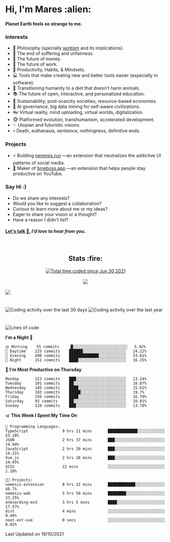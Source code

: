 <h1>Hi, I'm Mares :alien:</h1>

#### Planet Earth feels so strange to me.

### **Interests**

- 🌊 Philosophy (specially [_sentism_][sentismmedium] and its implications).
- 🎯 The end of suffering and unfairness.
- 💸 The future of money.
- 💼 The future of work.
- 🧠 Productivity, Habits, & Mindsets.
- 💻 Tools that make creating new and better tools easier (especially in software).
- 🥗 Transitioning humanity to a diet that doesn't harm animals.
- 📚 The future of open, interactive, and personalized education.
- 🌱 Sustainability, post-scarcity societies, resource-based economies.
- 🤖 AI governance, big data mining for self-aware civilizations.
- 👓 Virtual reality, mind uploading, virtual worlds, digitalization.
- 🐵 Platformed evolution, transhumanism, accelerated development.
- ✨ Utopian and futuristic visions.
- 💀 Death, euthanasia, sentience, nothingness, definitive ends.


### **Projects**

- ⚡ Building [nemesis.run](https://nemesis.run) —an extension that neutralizes the addictive UI patterns of social media.
- 💎 Maker of [timeboss.app](https://timeboss.app) —an extension that helps people stay productive on YouTube.


### **Say Hi :)**

- Do we share any interests?
- Would you like to suggest a collaboration?
- Curious to learn more about me or my ideas?
- Eager to share your vision or a thought?
- Have a reason I didn't list?

#### [Let's talk :wave:.](mailto:mareszhar@gmail.com) _I'd love to hear from you_.

[sentismmedium]: https://medium.com/@mareszhar/born-a-prisoner-a-reflection-about-life-its-struggles-and-a-plan-to-escape-d8566ce9b026

<br>

<h2 align="center">Stats :fire:</h2>

<div align="center">
  <a href="https://wakatime.com/@cfdc0e0d-4860-4b62-9ff0-cb659185525e">
    <img src="https://wakatime.com/badge/user/cfdc0e0d-4860-4b62-9ff0-cb659185525e.svg" alt="Total time coded since Jun 30 2021" />
  </a>
</div>

<br>

<div align="center">
  <img src="https://github-readme-streak-stats.herokuapp.com?user=mareszhar&theme=black-ice&hide_border=true&stroke=FFFFFF15&ring=DF8FFE&fire=DF8FFE&currStreakLabel=DF8FFE&background=1A232A&currStreakNum=86FFAB">
</div>

<!-- Add or remove this: &dates=B1AAB3FF at the end of the streak stats URL if they get bugged and aren't updating -->

<br>

<img src="https://activity-graph.herokuapp.com/graph?username=mareszhar&theme=nord&bg_color=00000000&color=979797&line=DF8FFE&point=00000000&area=true&hide_border=true">

<br>

<h1></h1>

<img src="https://wakatime.com/share/@mares/5df0ff02-9c79-41b4-b540-51dc9c65a57b.svg" alt="Coding activity over the last 30 days" />
<img src="https://wakatime.com/share/@mares/ea89ba71-f374-40af-930c-e0655909fe37.svg" alt="Coding activity over the last year" />

<h1></h1>

<!--START_SECTION:waka-->
![Lines of code](https://img.shields.io/badge/From%20Hello%20World%20I%27ve%20Written-156506%20lines%20of%20code-blue)

**I'm a Night 🦉** 

```text
🌞 Morning    55 commits     █░░░░░░░░░░░░░░░░░░░░░░░░   5.92% 
🌆 Daytime    225 commits    ██████░░░░░░░░░░░░░░░░░░░   24.22% 
🌃 Evening    498 commits    █████████████░░░░░░░░░░░░   53.61% 
🌙 Night      151 commits    ████░░░░░░░░░░░░░░░░░░░░░   16.25%

```
📅 **I'm Most Productive on Thursday** 

```text
Monday       123 commits    ███░░░░░░░░░░░░░░░░░░░░░░   13.24% 
Tuesday      101 commits    ██░░░░░░░░░░░░░░░░░░░░░░░   10.87% 
Wednesday    145 commits    ████░░░░░░░░░░░░░░░░░░░░░   15.61% 
Thursday     183 commits    █████░░░░░░░░░░░░░░░░░░░░   19.7% 
Friday       156 commits    ████░░░░░░░░░░░░░░░░░░░░░   16.79% 
Saturday     93 commits     ██░░░░░░░░░░░░░░░░░░░░░░░   10.01% 
Sunday       128 commits    ███░░░░░░░░░░░░░░░░░░░░░░   13.78%

```


📊 **This Week I Spent My Time On** 

```text
💬 Programming Languages: 
TypeScript               9 hrs 21 mins       █████████████░░░░░░░░░░░░   53.28% 
JSON                     2 hrs 37 mins       ███░░░░░░░░░░░░░░░░░░░░░░   14.94% 
JavaScript               2 hrs 29 mins       ███░░░░░░░░░░░░░░░░░░░░░░   14.21% 
Vue.js                   2 hrs 28 mins       ███░░░░░░░░░░░░░░░░░░░░░░   14.05% 
SCSS                     22 mins             ░░░░░░░░░░░░░░░░░░░░░░░░░   2.18%

🐱‍💻 Projects: 
nemesis-extension        8 hrs 32 mins       ████████████░░░░░░░░░░░░░   48.7% 
nemesis-web              5 hrs 50 mins       ████████░░░░░░░░░░░░░░░░░   33.25% 
onboarding-mv3           3 hrs 5 mins        ████░░░░░░░░░░░░░░░░░░░░░   17.57% 
dist                     4 mins              ░░░░░░░░░░░░░░░░░░░░░░░░░   0.46% 
neat-ext-vue             0 secs              ░░░░░░░░░░░░░░░░░░░░░░░░░   0.02%

```


 Last Updated on 19/10/2021
<!--END_SECTION:waka-->
